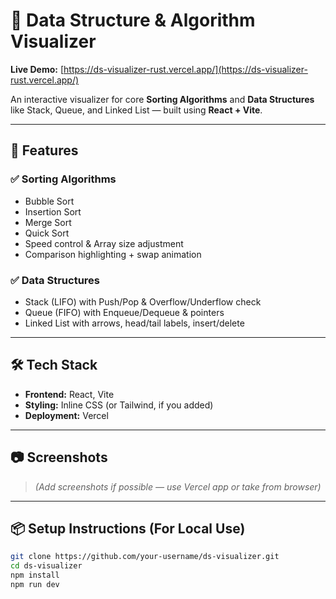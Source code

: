 # 🧠 Data Structure & Algorithm Visualizer

**Live Demo:** [https://ds-visualizer-rust.vercel.app/](https://ds-visualizer-rust.vercel.app/)

An interactive visualizer for core **Sorting Algorithms** and **Data Structures** like Stack, Queue, and Linked List — built using **React + Vite**.

---

## 🚀 Features

### ✅ Sorting Algorithms
- Bubble Sort
- Insertion Sort
- Merge Sort
- Quick Sort
- Speed control & Array size adjustment
- Comparison highlighting + swap animation

### ✅ Data Structures
- Stack (LIFO) with Push/Pop & Overflow/Underflow check
- Queue (FIFO) with Enqueue/Dequeue & pointers
- Linked List with arrows, head/tail labels, insert/delete

---

## 🛠 Tech Stack

- **Frontend:** React, Vite
- **Styling:** Inline CSS (or Tailwind, if you added)
- **Deployment:** Vercel

---

## 📷 Screenshots

> *(Add screenshots if possible — use Vercel app or take from browser)*

---

## 📦 Setup Instructions (For Local Use)

```bash
git clone https://github.com/your-username/ds-visualizer.git
cd ds-visualizer
npm install
npm run dev
